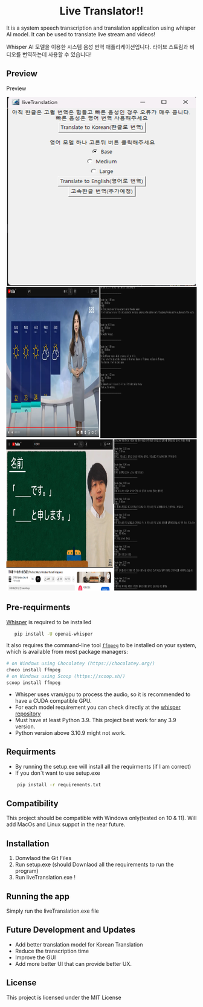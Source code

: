 <h1 align="center">Live Translator!!</h1>
It is a system speech transcription and translation application using whisper AI model.
It can be used to translate live stream and videos!

Whisper AI 모델을 이용한 시스템 음성 번역 애플리케이션입니다. 라이브 스트림과 비디오를 번역하는데 사용할 수 있습니다!


## Preview
<summary>Preview</summary>
    <p align="center">
        <img src="https://github.com/stefanobang/live_translation/blob/master/assets/Example1.png" width="500" height="500"> 
        <img src="https://github.com/stefanobang/live_translation/blob/master/assets/Example2.png" width="800" height="400">
        <img src="https://github.com/stefanobang/live_translation/blob/master/assets/Example3.png" width="800" height="400">
    </p>

## Pre-requirments
 [Whisper](https://github.com/openai/whisper) is required to be installed 
 ```bash
    pip install -U openai-whisper
```
    
It also requires the command-line tool [`ffmpeg`](https://ffmpeg.org/) to be installed on your system, which is available from most package managers:
```bash
# on Windows using Chocolatey (https://chocolatey.org/)
choco install ffmpeg
# on Windows using Scoop (https://scoop.sh/)
scoop install ffmpeg
```

- Whisper uses vram/gpu to process the audio, so it is recommended to have a CUDA compatible GPU. 
- For each model requirement you can check directly at the [whisper repository](https://github.com/openai/whisper) 
- Must have at least Python 3.9. This project best work for any 3.9 version. 
- Python version above 3.10.9 might not work. 

## Requirments
- By running the setup.exe will install all the requirments (if I am correct)
- If you don`t want to use setup.exe

```bash
    pip install -r requirements.txt
```


## Compatibility
This project should be compatible with Windows only(tested on 10 & 11). 
Will add MacOs and Linux suppot in the near future.


## Installation
1. Donwlaod the Git Files
2. Run setup.exe (should Downlaod all the requirements to run the program)
3. Run liveTranslation.exe !



## Running the app
Simply run the liveTranslation.exe file

## Future Development and Updates
- Add better translation model for Korean Translation
- Reduce the transcription time
- Improve the GUI
- Add more better UI that can provide better UX. 

## License
This project is licensed under the MIT License 